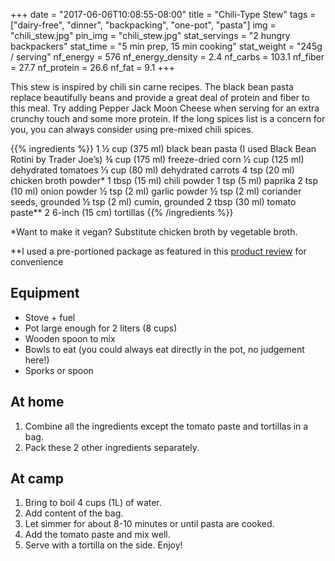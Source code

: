 +++
date = "2017-06-06T10:08:55-08:00"
title = "Chili-Type Stew"
tags = ["dairy-free", "dinner", "backpacking", "one-pot", "pasta"]
img = "chili_stew.jpg"
pin_img = "chili_stew.jpg"
stat_servings = "2 hungry backpackers"
stat_time = "5 min prep, 15 min cooking"
stat_weight = "245g / serving"
nf_energy = 576
nf_energy_density = 2.4
nf_carbs = 103.1
nf_fiber = 27.7
nf_protein = 26.6
nf_fat = 9.1
+++

This stew is inspired by chili sin carne recipes. The black bean pasta replace beautifully beans and provide a great deal of protein and fiber to this meal. Try adding Pepper Jack Moon Cheese when serving for an extra crunchy touch and some more protein. If the long spices list is a concern for you, you can always consider using pre-mixed chili spices.
 
 
{{% ingredients %}}
1 ½ cup (375 ml) black bean pasta (I used Black Bean Rotini by Trader Joe’s)
¾ cup (175 ml) freeze-dried corn
½ cup (125 ml) dehydrated tomatoes
⅓ cup (80 ml) dehydrated carrots 
4 tsp (20 ml) chicken broth powder\*
1 tbsp (15 ml) chili powder
1 tsp (5 ml) paprika
2 tsp (10 ml) onion powder
½ tsp (2 ml) garlic powder
½  tsp (2 ml) coriander seeds, grounded
½ tsp (2 ml) cumin, grounded
2 tbsp (30 ml) tomato paste\**
2 6-inch (15 cm) tortillas 
{{% /ingredients %}}

\*Want to make it vegan? Substitute chicken broth by vegetable broth.

\**I used a pre-portioned package as featured in this [product review](/product-reviews/hunts-tomato-paste) for convenience 
 
## Equipment
- Stove + fuel
- Pot large enough for 2 liters (8 cups)
- Wooden spoon to mix
- Bowls to eat (you could always eat directly in the pot, no judgement here!)
- Sporks or spoon
 
## At home
1. Combine all the ingredients except the tomato paste and tortillas in a bag. 
1. Pack these 2 other ingredients separately.
 
## At camp
1. Bring to boil 4 cups (1L) of water. 
1. Add content of the bag.
1. Let simmer for about 8-10 minutes or until pasta are cooked.
1. Add the tomato paste and mix well. 
1. Serve with a tortilla on the side. Enjoy!



